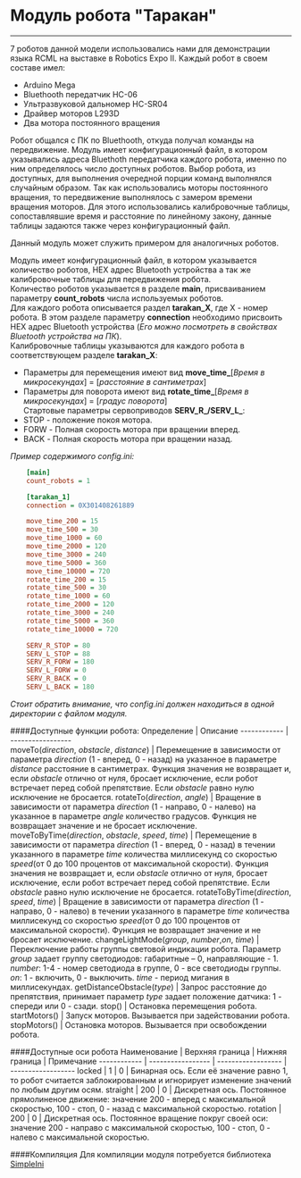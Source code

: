 # Модуль робота "Таракан"
-----------------------------

7 роботов данной модели использовались нами для демонстрации языка RCML на выставке в Robotics Expo II.
Каждый робот в своем составе имел:
- Arduino Mega
- Bluethooth передатчик HC-06
- Ультразвуковой дальномер HC-SR04
- Драйвер моторов L293D
- Два мотора постоянного вращения

Робот общался с ПК по Bluethooth, откуда получал команды на передвижение. 
Модуль имеет конфигурационный файл, в котором указывались адреса Bluethoth передатчика каждого робота, именно по ним определялось число доступных роботов. Выбор робота, из доступных, для выполнения очередной порции команд выполнялся случайным образом.
Так как использовались моторы постоянного вращения, то передвижение выполнялось с замером времени вращения моторов. Для этого использовались калибровочные таблицы, сопоставлявшие время и расстояние по линейному закону, данные таблицы задаются также через конфигурационный файл.

Данный модуль может служить примером для аналогичных роботов.
 
Модуль имеет конфигурационный файл, в котором указывается количество роботов, HEX адрес Bluetooth устройства а так же калибровочные таблицы для передвижения робота.<br>
Количество роботов указывается в разделе **main**, присваиванием параметру **count_robots** числа используемых роботов.<br>
Для каждого робота описывается раздел **tarakan_X**, где X - номер робота. В этом разделе параметру **connection** необходимо присвоить HEX адрес Bluetooth устройства (*Его можно посмотреть в свойствах Bluetooth устройства на ПК*).<br>
Калибровочные таблицы указываются для каждого робота в соответствующем разделе **tarakan_X**:<br>
 - Параметры для перемещения имеют вид **move_time_**[*Время в микросекундах*] = [*расстояние в сантиметрах*]<br>
 - Параметры для поворота имеют вид **rotate_time_**[*Время в микросекундах*] = [*градус поворота*]<br>
Стартовые параметры сервоприводов **SERV_R_/SERV_L_**:<br> 
 - STOP - положение покоя мотора.<br>
 - FORW - Полная скорость мотора при вращении вперед.<br>
 - BACK - Полная скорость мотора при вращении назад.<br>

*Пример содержимого config.ini:*
```ini
	[main]
	count_robots = 1

	[tarakan_1]
	connection = 0X301408261889

	move_time_200 = 15
	move_time_500 = 30
	move_time_1000 = 60
	move_time_2000 = 120
	move_time_3000 = 240
	move_time_5000 = 360
	move_time_10000 = 720
	rotate_time_200 = 15
	rotate_time_500 = 30
	rotate_time_1000 = 60
	rotate_time_2000 = 120
	rotate_time_3000 = 240
	rotate_time_5000 = 360
	rotate_time_10000 = 720

	SERV_R_STOP = 80
	SERV_L_STOP = 88
	SERV_R_FORW = 180
	SERV_L_FORW = 0
	SERV_R_BACK = 0
	SERV_L_BACK = 180
```
*Стоит обратить внимание, что config.ini должен находиться в одной директории с файлом модуля.*

####Доступные функции робота:
Определение  | Описание
------------  | -----------------  
moveTo(*direction*, *obstacle*, *distance*)  | Перемещение в зависимости от параметра *direction* (1 - вперед, 0 - назад) на указанное в параметре *distance* расстояние в сантиметрах. Функция значения не возвращает и, если *obstacle* отлично от нуля, бросает исключение, если робот встречает перед собой препятствие. Если *obstacle* равно нулю исключение не бросается.
rotateTo(*direction*, *angle*)  | Вращение в зависимости от параметра *direction* (1 - направо, 0 - налево) на указанное в параметре *angle* количество градусов. Функция не возвращает значение и не бросает исключение.
moveToByTime(*direction*, *obstacle*, *speed*, *time*)  | Перемещение в зависимости от параметра *direction* (1 - вперед, 0 - назад) в течении указанного в параметре *time* количества миллисекунд со скоростью *speed*(от 0 до 100 процентов от максимальной скорости). Функция значения не возвращает и, если *obstacle* отлично от нуля, бросает исключение, если робот встречает перед собой препятствие. Если *obstacle* равно нулю исключение не бросается.
rotateToByTime(*direction*, *speed*, *time*)  | Вращение в зависимости от параметра *direction* (1 - направо, 0 - налево) в течении указанного в параметре *time* количества миллисекунд со скоростью *speed*(от 0 до 100 процентов от максимальной скорости). Функция не возвращает значение и не бросает исключение.
changeLightMode(*group*, *number*,*on*, *time*)  | Переключение работы группы световой индикации робота. Параметр *group* задает группу светодиодов: габаритные – 0, направляющие - 1. *number*: 1-4 - номер светодиода в группе, 0 - все светодиоды группы. *on*: 1 - включить, 0 - выключить. *time* - период мигания в миллисекундах.
getDistanceObstacle(*type*)  | Запрос расстояние до препятствия, принимает параметр *type* задает положение датчика: 1 - спереди или 0 - сзади.
stop() | Остановка перемещения робота.
startMotors() | Запуск моторов. Вызывается при задействовании робота.
stopMotors() | Остановка моторов. Вызывается при освобождении робота.

####Доступные оси робота
Наименование  | Верхняя граница  | Нижняя граница  | Примечание
------------  | -----------------  | ------------------  | ------------------
locked  | 1  | 0  | Бинарная ось. Если её значение равно 1, то робот считается заблокированным и игнорирует изменение значений по любым другим осям.
straight  | 200  | 0  | Дискретная ось. Постоянное прямолиненое движение: значение 200 - вперед с максимальной скоростью, 100 - стоп, 0 - назад с максимальной скоростью.
rotation  | 200  | 0  | Дискретная ось. Постоянное вращение покруг своей оси: значение 200 - направо с максимальной скоростью, 100 - стоп, 0 - налево с максимальной скоростью.

####Компиляция
Для компиляции модуля потребуется библиотека [SimpleIni](https://github.com/brofield/simpleini)